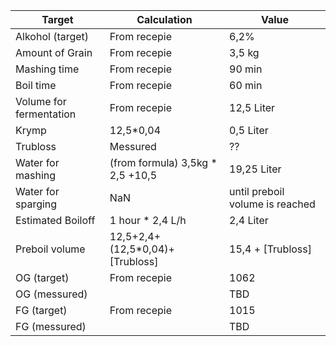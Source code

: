 |Target						|Calculation| Value|
|---							|---			 |--- |
|Alkohol (target)			|From recepie	 |6,2%|
|Amount of Grain				|From recepie	 |3,5 kg|
|Mashing time					|From recepie	 |90 min|
|Boil time					|From recepie	 |60 min|
|Volume for fermentation	|From recepie |12,5 Liter|
|Krymp							|12,5*0,04   |0,5 Liter|
|Trubloss						|Messured    |??|
|Water for mashing			|(from formula) 3,5kg * 2,5 +10,5 |19,25 Liter|
|Water for sparging			| NaN | until preboil volume is reached |
|Estimated Boiloff			| 1 hour * 2,4 L/h |2,4 Liter|
|Preboil volume				|12,5+2,4+(12,5*0,04)+[Trubloss] |15,4 + [Trubloss]|
|OG (target)					|From recepie|1062|
|OG	 (messured)				||TBD|
|FG (target)					|From recepie|1015|
|FG	 (messured)				||TBD|

